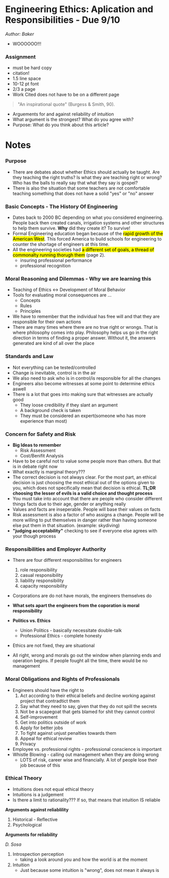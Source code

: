 # Engineering Ethics: Aplication and Responsibilities - Due 9/10
*Author: Baker*
* WOOOOOO!!!

### Assignment
* must be hard copy
* citation!
* 1.5 line space
* 10-12 pt font
* 2/3 a page
* Work Cited does not have to be on a different page
> "An inspirational quote" (Burgess & Smith, 90).
* Arguements for and against reliability of intuition
* What argument is the strongest? What do you agree with?
* Purpose: What do you think about this article?

# Notes

### Purpose
* There are debates about whether Ethics should actually be taught. Are they teaching the right truths?
Is what they are teaching right or wrong? Who has the balls to really say that what they say is gospel?
* There is also the situation that some teachers are not comfortable teaching something that does not have
a solid "yes" or "no" answer

### Basic Concepts - The History Of Engineering
* Dates back to 2000 BC depending on what you considered engineering.
  People back then created canals, irrigation systems and other structures
  to help them survive. **Why** did they create it? To survive!
* Formal Engineering education began because of the <mark>rapid growth of the American West</mark>.
  This forced America to build schools for engineering to counter the shortage of engineers at this time.
* All the engineering societies had <mark>a different set of goals, a thread of commonalty running thorugh them</mark> (page 2).
    * insuring professional performance
    * professional recognition

### Moral Reasoning and Dilemmas - Why we are learning this
* Teaching of Ethics <-> Development of Moral Behavior
* Tools for evaluating moral consequences are ...
    * Concepts
    * Rules
    * Principles
* We have to remember that the individual has free will and
  that they are responsible for their own actions
* There are many times where there are no true right or wrongs. That is where philosophy comes
  into play. Philosophy helps us go in the right direction in terms of finding a proper answer.
  Without it, the answers generated are kind of all over the place

### Standards and Law
* Not everything can be tested/controlled
* Change is inevitable, control is in the air
* We also need to ask who is in control/is responsible for all the changes
* Engineers also become witnesses at some point to determine ethics aswell
* There is a lot that goes into making sure that witnesses are actually good
    * They loose credibility if they slant an argument
    * A background check is taken
    * They must be considered an expert(someone who has more experience than most)

### Concern for Safety and Risk
* **Big Ideas to remember**
    * Risk Assessment
    * Cost/Benifit Analysis
* Have to be careful not to value some people more than others. But that is in debate right now
* What exactly is marginal theory???
* The correct decision is not always clear. For the most part, an ethical decision is just choosing
  the most ethical out of the options given to you, which does not specifically mean that decision is ethical.
  **TL;DR choosing the lesser of evils is a valid choice and thought process**
* You must take into account that there are people who consider different things facts due to their age,
  gender or anything really
* Values and facts are inseperable. People will base their values on facts
* Risk assessment is also a factor of who assigns a change. People will be more willing to put themselves
  in danger rather than having someone else put them in that situation. (example: skydiving)
* **"judging acceptability"** checking to see if everyone else agrees with your though process
### Responsibilities and Employer Authority
* There are four different responsibilites for engineers
    1. role responsibility
    2. casual responsibility
    3. liability responsibility
    3. capacity responsibility
* Corporations are do not have morals, the engineers themselves do
* **What sets apart the engineers from the coporation is moral responsibility**

* **Politics vs. Ethics**
    * Union Politics - basically necessitate double-talk
    * Professional Ethics - complete honesty
* Ethics are not fixed, they are situational
* All right, wrong and morals go out the window when planning ends and operation begins. If
  people fought all the time, there would be no management

### Moral Obligations and Rights of Professionals
* Engineers should have the right to
    1. Act according to their ethical beliefs and decline working against project that contradtict them
    2. Say what they need to say, given that they do not spill the secrets
    3. Not be a scapegoat that gets blamed for shit they cannot control
    4. Self-improvement
    5. Get into politics outside of work
    6. Apply for better jobs
    7. To fight against unjust penalties towards them
    8. Appeal for ethical review
    9. Privacy
* Employee vs. professional rights - professional conscience is important
* Whistle Blowing - calling out management when they are doing wrong
    * LOTS of risk, career wise and financially. A lot of people lose their job because of this
### Ethical Theory
* Intuitions does not equal ethical theory
* Intuitions is a judgement
* Is there a limit to rationality??? If so, that means that intuition IS reliable

**Arguments against reliablility**
1. Historical - Reflective
2. Psychological

**Arguments for reliability**

*D. Sosa*
1. Introspection perception
    * taking a look around you and how the world is at the moment
2. Intuition
    * Just because some intuition is "wrong", does not mean it always is
